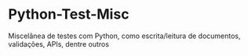 # Python-Test-Misc
Miscelânea de testes com Python, como escrita/leitura de documentos, validações, APIs, dentre outros
